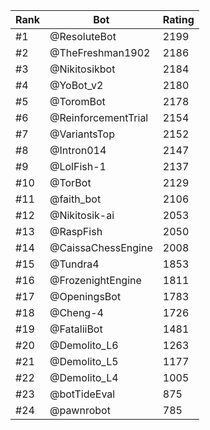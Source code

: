 Rank|Bot|Rating
---|---|---
#1|@ResoluteBot|2199
#2|@TheFreshman1902|2186
#3|@Nikitosikbot|2184
#4|@YoBot_v2|2180
#5|@ToromBot|2178
#6|@ReinforcementTrial|2154
#7|@VariantsTop|2152
#8|@Intron014|2147
#9|@LolFish-1|2137
#10|@TorBot|2129
#11|@faith_bot|2106
#12|@Nikitosik-ai|2053
#13|@RaspFish|2050
#14|@CaissaChessEngine|2008
#15|@Tundra4|1853
#16|@FrozenightEngine|1811
#17|@OpeningsBot|1783
#18|@Cheng-4|1726
#19|@FataliiBot|1481
#20|@Demolito_L6|1263
#21|@Demolito_L5|1177
#22|@Demolito_L4|1005
#23|@botTideEval|875
#24|@pawnrobot|785
